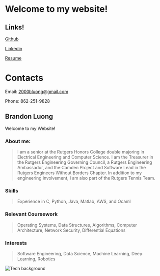 # Welcome to my website!

## Links!

[Github](https://github.com/bluong2000)

[Linkedin](http://www.linkedin.com/in/bluong2000)

[Resume](https://github.com/bluong2000/bluong2000.github.io/raw/master/Brandon_Luong_Resume_9-21-21.pdf)

# Contacts

Email: 2000bluong@gmail.com

Phone: 862-251-9828

## Brandon Luong

Welcome to my Website!

### About me:

>I am a senior at the Rutgers Honors College double majoring in Electrical Engineering and Computer Science. I am the Treasurer in the Rutgers Engineering 
>Governing Council, a Rutgers Engineering Ambassador, and the Camden Project and Software Lead in the Rutgers Engineers Without Borders Chapter.
>In addition to my engineering involvement, I am also part of the Rutgers Tennis Team. 

### Skills

>Experience in C, Python, Java, Matlab, AWS, and Ocaml

### Relevant Coursework

> Operating Systems, Data Structures, Algorithms, Computer Architecture, Network Security, Differential Equations 

### Interests
> Software Engineering, Data Science, Machine Learning, Deep Learning, Robotics


![Tech background](https://i.ytimg.com/vi/5-LyRjHlRgQ/maxresdefault.jpg)


